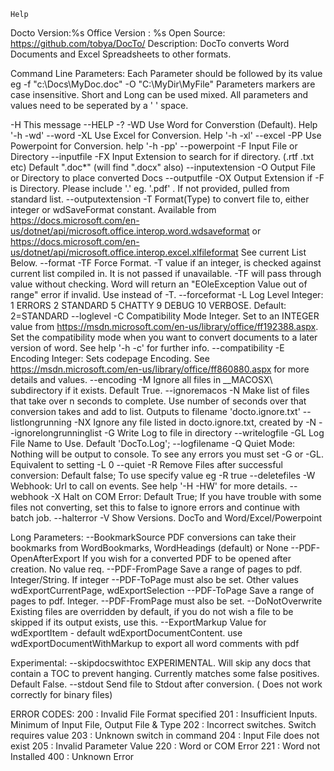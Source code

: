 

    
    Help
Docto Version:%s
Office Version : %s
Open Source: https://github.com/tobya/DocTo/
Description: DocTo converts Word Documents and Excel Spreadsheets to other formats.

Command Line Parameters:
Each Parameter should be followed by its value eg
        -f "c:\Docs\MyDoc.doc" -O "C:\MyDir\MyFile"
Parameters markers are case insensitive. Short and Long can be used mixed. All
parameters and values need to be seperated by a ' ' space.

  -H  This message
      --HELP -?
  -WD Use Word for Converstion (Default). Help '-h -wd'
      --word
  -XL Use Excel for Conversion. Help '-h -xl'
      --excel
  -PP Use Powerpoint for Conversion. help '-h -pp'
      --powerpoint
  -F  Input File or Directory
      --inputfile
  -FX Input Extension to search for if directory. (.rtf .txt etc)
      Default ".doc*" (will find ".docx" also)
      --inputextension
  -O  Output File or Directory to place converted Docs
      --outputfile
  -OX Output Extension if -F is Directory. Please include '.' eg. '.pdf' .
      If not provided, pulled from standard list.
      --outputextension
  -T  Format(Type) to convert file to, either integer or wdSaveFormat constant.
      Available from
      https://docs.microsoft.com/en-us/dotnet/api/microsoft.office.interop.word.wdsaveformat
      or https://docs.microsoft.com/en-us/dotnet/api/microsoft.office.interop.excel.xlfileformat
      See current List Below.
      --format
  -TF Force Format. -T value if an integer, is checked against current list
      compiled in. It is not passed if unavailable.  -TF will pass through value
      without checking. Word will return an "EOleException  Value out of range"
      error if invalid. Use instead of -T.
      --forceformat
  -L  Log Level Integer: 1 ERRORS 2 STANDARD 5 CHATTY 9 DEBUG 10 VERBOSE. Default: 2=STANDARD
      --loglevel
  -C  Compatibility Mode Integer. Set to an INTEGER value from
      https://msdn.microsoft.com/en-us/library/office/ff192388.aspx.
      Set the compatibility mode when you want to convert documents to a later
      version of word. See help '-h -c' for further info.
      --compatibility
  -E  Encoding Integer: Sets codepage Encoding.  See
      https://msdn.microsoft.com/en-us/library/office/ff860880.aspx
      for more details and values.
      --encoding
  -M  Ignore all files in __MACOSX\ subdirectory if it exists.  Default True.
      --ignoremacos
  -N  Make list of files that take over n seconds to complete.
      Use number of seconds over that conversion takes and add to list.
      Outputs to filename 'docto.ignore.txt'
      --listlongrunning
  -NX Ignore any file listed in docto.ignore.txt, created by -N
      --ignorelongrunninglist
  -G  Write Log to file in directory
      --writelogfile
  -GL Log File Name to Use. Default 'DocTo.Log';
      --logfilename
  -Q  Quiet Mode: Nothing will be output to console.  To see any errors you must
      set -G or -GL. Equivalent to setting -L 0
      --quiet
  -R  Remove Files after successful conversion: Default false; To use specify
      value eg -R true
      --deletefiles
  -W  Webhook: Url to call on events. See help '-H -HW' for more details.
      --webhook
  -X  Halt on COM Error: Default True;  If you have trouble with some files
      not converting, set this to false to ignore errors and continue with
      batch job.
      --halterror
  -V  Show Versions.  DocTo and Word/Excel/Powerpoint

Long Parameters:
  --BookmarkSource
      PDF conversions can take their bookmarks from
      WordBookmarks, WordHeadings (default) or None
  --PDF-OpenAfterExport
      If you wish for a converted PDF to be opened after creation. No value req.
  --PDF-FromPage
      Save a range of pages to pdf. Integer/String. If integer --PDF-ToPage must also be set.
      Other values wdExportCurrentPage, wdExportSelection
  --PDF-ToPage
      Save a range of pages to pdf. Integer. --PDF-FromPage must also be set.
  --DoNotOverwrite
      Existing files are overridden by default, if you do not wish a file to be
      skipped if its output exists, use this.
  --ExportMarkup Value for wdExportItem - default wdExportDocumentContent.
      use    wdExportDocumentWithMarkup to export all word comments with pdf


Experimental:
  --skipdocswithtoc
      EXPERIMENTAL.  Will skip any docs that contain a TOC to prevent hanging.
      Currently matches some false positives.  Default False.
  --stdout
      Send file to Stdout after conversion. ( Does not work correctly for binary files)

ERROR CODES:
200 : Invalid File Format specified
201 : Insufficient Inputs.  Minimum of Input File, Output File & Type
202 : Incorrect switches.  Switch requires value
203 : Unknown switch in command
204 : Input File does not exist
205 : Invalid Parameter Value
220 : Word or COM Error
221 : Word not Installed
400 : Unknown Error

    
        